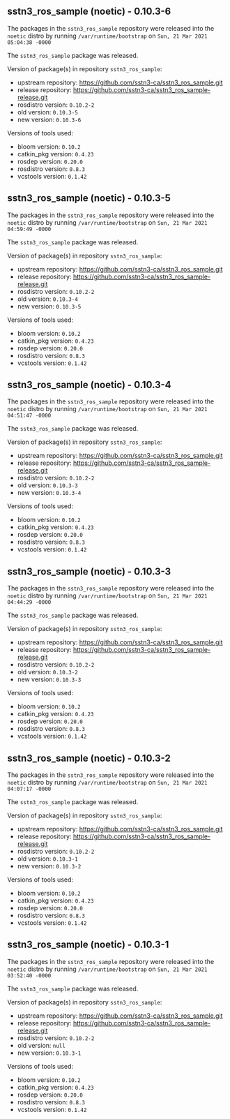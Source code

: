## sstn3_ros_sample (noetic) - 0.10.3-6

The packages in the `sstn3_ros_sample` repository were released into the `noetic` distro by running `/var/runtime/bootstrap` on `Sun, 21 Mar 2021 05:04:38 -0000`

The `sstn3_ros_sample` package was released.

Version of package(s) in repository `sstn3_ros_sample`:

- upstream repository: https://github.com/sstn3-ca/sstn3_ros_sample.git
- release repository: https://github.com/sstn3-ca/sstn3_ros_sample-release.git
- rosdistro version: `0.10.2-2`
- old version: `0.10.3-5`
- new version: `0.10.3-6`

Versions of tools used:

- bloom version: `0.10.2`
- catkin_pkg version: `0.4.23`
- rosdep version: `0.20.0`
- rosdistro version: `0.8.3`
- vcstools version: `0.1.42`


## sstn3_ros_sample (noetic) - 0.10.3-5

The packages in the `sstn3_ros_sample` repository were released into the `noetic` distro by running `/var/runtime/bootstrap` on `Sun, 21 Mar 2021 04:59:49 -0000`

The `sstn3_ros_sample` package was released.

Version of package(s) in repository `sstn3_ros_sample`:

- upstream repository: https://github.com/sstn3-ca/sstn3_ros_sample.git
- release repository: https://github.com/sstn3-ca/sstn3_ros_sample-release.git
- rosdistro version: `0.10.2-2`
- old version: `0.10.3-4`
- new version: `0.10.3-5`

Versions of tools used:

- bloom version: `0.10.2`
- catkin_pkg version: `0.4.23`
- rosdep version: `0.20.0`
- rosdistro version: `0.8.3`
- vcstools version: `0.1.42`


## sstn3_ros_sample (noetic) - 0.10.3-4

The packages in the `sstn3_ros_sample` repository were released into the `noetic` distro by running `/var/runtime/bootstrap` on `Sun, 21 Mar 2021 04:51:47 -0000`

The `sstn3_ros_sample` package was released.

Version of package(s) in repository `sstn3_ros_sample`:

- upstream repository: https://github.com/sstn3-ca/sstn3_ros_sample.git
- release repository: https://github.com/sstn3-ca/sstn3_ros_sample-release.git
- rosdistro version: `0.10.2-2`
- old version: `0.10.3-3`
- new version: `0.10.3-4`

Versions of tools used:

- bloom version: `0.10.2`
- catkin_pkg version: `0.4.23`
- rosdep version: `0.20.0`
- rosdistro version: `0.8.3`
- vcstools version: `0.1.42`


## sstn3_ros_sample (noetic) - 0.10.3-3

The packages in the `sstn3_ros_sample` repository were released into the `noetic` distro by running `/var/runtime/bootstrap` on `Sun, 21 Mar 2021 04:44:29 -0000`

The `sstn3_ros_sample` package was released.

Version of package(s) in repository `sstn3_ros_sample`:

- upstream repository: https://github.com/sstn3-ca/sstn3_ros_sample.git
- release repository: https://github.com/sstn3-ca/sstn3_ros_sample-release.git
- rosdistro version: `0.10.2-2`
- old version: `0.10.3-2`
- new version: `0.10.3-3`

Versions of tools used:

- bloom version: `0.10.2`
- catkin_pkg version: `0.4.23`
- rosdep version: `0.20.0`
- rosdistro version: `0.8.3`
- vcstools version: `0.1.42`


## sstn3_ros_sample (noetic) - 0.10.3-2

The packages in the `sstn3_ros_sample` repository were released into the `noetic` distro by running `/var/runtime/bootstrap` on `Sun, 21 Mar 2021 04:07:17 -0000`

The `sstn3_ros_sample` package was released.

Version of package(s) in repository `sstn3_ros_sample`:

- upstream repository: https://github.com/sstn3-ca/sstn3_ros_sample.git
- release repository: https://github.com/sstn3-ca/sstn3_ros_sample-release.git
- rosdistro version: `0.10.2-2`
- old version: `0.10.3-1`
- new version: `0.10.3-2`

Versions of tools used:

- bloom version: `0.10.2`
- catkin_pkg version: `0.4.23`
- rosdep version: `0.20.0`
- rosdistro version: `0.8.3`
- vcstools version: `0.1.42`


## sstn3_ros_sample (noetic) - 0.10.3-1

The packages in the `sstn3_ros_sample` repository were released into the `noetic` distro by running `/var/runtime/bootstrap` on `Sun, 21 Mar 2021 03:52:40 -0000`

The `sstn3_ros_sample` package was released.

Version of package(s) in repository `sstn3_ros_sample`:

- upstream repository: https://github.com/sstn3-ca/sstn3_ros_sample.git
- release repository: https://github.com/sstn3-ca/sstn3_ros_sample-release.git
- rosdistro version: `0.10.2-2`
- old version: `null`
- new version: `0.10.3-1`

Versions of tools used:

- bloom version: `0.10.2`
- catkin_pkg version: `0.4.23`
- rosdep version: `0.20.0`
- rosdistro version: `0.8.3`
- vcstools version: `0.1.42`


